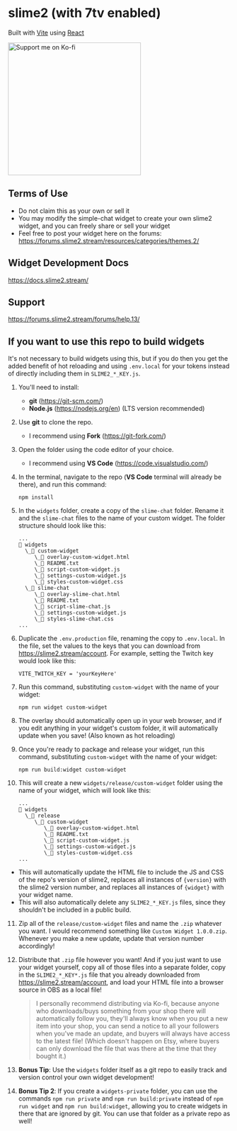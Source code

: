# slime2 (with 7tv enabled)

Built with [Vite](https://vitejs.dev/) using [React](https://react.dev/)

[<img src='https://i.imgur.com/nb9001m.png' width='300' alt='Support me on Ko-fi' />](https://ko-fi.com/zaytri)

## Terms of Use

- Do not claim this as your own or sell it
- You may modify the simple-chat widget to create your own slime2 widget, and you can freely share or sell your widget
- Feel free to post your widget here on the forums: https://forums.slime2.stream/resources/categories/themes.2/

## Widget Development Docs

https://docs.slime2.stream/

## Support

https://forums.slime2.stream/forums/help.13/

## If you want to use this repo to build widgets

It's not necessary to build widgets using this, but if you do then you get the added benefit of hot reloading and using `.env.local` for your tokens instead of directly including them in `SLIME2_*_KEY.js`.

1.  You'll need to install:

    - **git** (https://git-scm.com/)
    - **Node.js** (https://nodejs.org/en) (LTS version recommended)

2.  Use **git** to clone the repo.

    - I recommend using **Fork** (https://git-fork.com/)

3.  Open the folder using the code editor of your choice.

    - I recommend using **VS Code** (https://code.visualstudio.com/)

4.  In the terminal, navigate to the repo (**VS Code** terminal will already be there), and run this command:

    ```
    npm install
    ```

5.  In the `widgets` folder, create a copy of the `slime-chat` folder. Rename it and the `slime-chat` files to the name of your custom widget. The folder structure should look like this:

    ```
    ...
    📁 widgets
      \_📁 custom-widget
         \_📄 overlay-custom-widget.html
         \_📄 README.txt
         \_📄 script-custom-widget.js
         \_📄 settings-custom-widget.js
         \_📄 styles-custom-widget.css
      \_📁 slime-chat
         \_📄 overlay-slime-chat.html
         \_📄 README.txt
         \_📄 script-slime-chat.js
         \_📄 settings-custom-widget.js
         \_📄 styles-slime-chat.css
    ...
    ```

6.  Duplicate the `.env.production` file, renaming the copy to `.env.local`. In the file, set the values to the keys that you can download from https://slime2.stream/account. For example, setting the Twitch key would look like this:

    ```shell
    VITE_TWITCH_KEY = 'yourKeyHere'
    ```

7.  Run this command, substituting `custom-widget` with the name of your widget:

    ```
    npm run widget custom-widget
    ```

8.  The overlay should automatically open up in your web browser, and if you edit anything in your widget's custom folder, it will automatically update when you save! (Also known as hot reloading)

9.  Once you're ready to package and release your widget, run this command, substituting `custom-widget` with the name of your widget:

    ```
    npm run build:widget custom-widget
    ```

10. This will create a new `widgets/release/custom-widget` folder using the name of your widget, which will look like this:

    ```
    ...
    📁 widgets
      \_📁 release
         \_📁 custom-widget
            \_📄 overlay-custom-widget.html
            \_📄 README.txt
            \_📄 script-custom-widget.js
            \_📄 settings-custom-widget.js
            \_📄 styles-custom-widget.css
    ...
    ```

- This will automatically update the HTML file to include the JS and CSS of the repo's version of slime2, replaces all instances of `{version}` with the slime2 version number, and replaces all instances of `{widget}` with your widget name.
- This will also automatically delete any `SLIME2_*_KEY.js` files, since they shouldn't be included in a public build.

11. Zip all of the `release/custom-widget` files and name the `.zip` whatever you want. I would recommend something like `Custom Widget 1.0.0.zip`. Whenever you make a new update, update that version number accordingly!

12. Distribute that `.zip` file however you want! And if you just want to use your widget yourself, copy all of those files into a separate folder, copy in the `SLIME2_*_KEY*.js` file that you already downloaded from https://slime2.stream/account, and load your HTML file into a browser source in OBS as a local file!

    > I personally recommend distributing via Ko-fi, because anyone who downloads/buys something from your shop there will automatically follow you, they'll always know when you put a new item into your shop, you can send a notice to all your followers when you've made an update, and buyers will always have access to the latest file! (Which doesn't happen on Etsy, where buyers can only download the file that was there at the time that they bought it.)

13. **Bonus Tip**: Use the `widgets` folder itself as a git repo to easily track and version control your own widget development!

14. **Bonus Tip 2**: If you create a `widgets-private` folder, you can use the commands `npm run private` and `npm run build:private` instead of `npm run widget` and `npm run build:widget`, allowing you to create widgets in there that are ignored by git. You can use that folder as a private repo as well!
